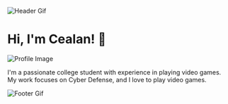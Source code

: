 ![Header Gif]([https://tenor.com/view/warcraft-gaming-gif-27702118](https://media1.tenor.com/m/6yZRyjWnwGEAAAAC/warcraft-gaming.gif))

# Hi, I'm Cealan! 👋

![Profile Image](https://cdn.discordapp.com/avatars/235604578110930944/69426b460db167b47ab32961211fd3f0?size=1024)

I'm a passionate college student with experience in playing video games. My work focuses on Cyber Defense, and I love to play video games.

![Footer Gif](https://tenor.com/view/im-having-a-connection-issue-gif-18822004)

